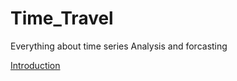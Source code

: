 # Time_Travel
Everything about time series Analysis and forcasting 

[Introduction ](https://github.com/Ris-Bali/Time_Travel/blob/rishabh/Introduction/Introduction.md)
